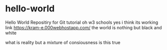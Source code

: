 # hello-world
Hello World Repositiry for Git tutorial oh w3 schools
yes i think its working
link https://kram-e.000webhostapp.com/
the world is nothing but black and white 

what is reality but a mixture of consiousness
is this true
